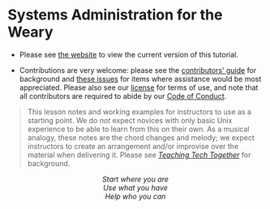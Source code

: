 # Systems Administration for the Weary

-   Please see [the website][site] to view the current version of this tutorial.

-   Contributions are very welcome:
    please see the [contributors' guide][contribute] for background
    and [these issues][help-wanted] for items where assistance would be most appreciated.
    Please also see our [license][license] for terms of use,
    and note that all contributors are required to abide by our [Code of Conduct][conduct].

> This lesson notes and working examples for instructors to use as a starting point.
> We do *not* expect novices with only basic Unix experience to be able to learn from this on their own.
> As a musical analogy,
> these notes are the chord changes and melody;
> we expect instructors to create an arrangement and/or improvise over the material
> when delivering it.
> Please see [*Teaching Tech Together*][t3] for background.

<div align="center">
  <p>
    <em>
      Start where you are
      <br/>
      Use what you have
      <br/>
      Help who you can
    </em>
  </p>
</div>

[conduct]: https://gvwilson.github.io/sys-tutorial/conduct/
[contribute]: https://gvwilson.github.io/sys-tutorial/contributing/
[help-wanted]: https://github.com/gvwilson/sys-tutorial/issues?q=is%3Aissue+is%3Aopen+label%3Ahelp-wanted
[license]: https://gvwilson.github.io/sys-tutorial/license/
[site]: https://gvwilson.github.io/sys-tutorial/
[t3]: https://teachtogether.tech/
